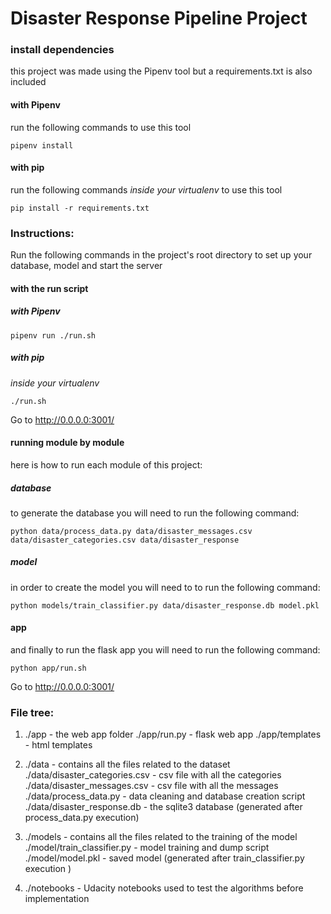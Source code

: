 # Disaster Response Pipeline Project

### install dependencies
this project was made using the Pipenv tool but a requirements.txt is also included

#### with Pipenv
run the following commands to use this tool
```
pipenv install
```

#### with pip

run the following commands *inside your virtualenv* to use this tool
```
pip install -r requirements.txt
```

### Instructions:
Run the following commands in the project's root directory to set up your database, model and start the server

#### with the run script

##### with Pipenv
```
pipenv run ./run.sh
```

##### with pip
*inside your virtualenv*
```
./run.sh
```

Go to http://0.0.0.0:3001/


#### running module by module

here is how to run each module of this project:

##### database
to generate the database you will need to run the following command:

```
python data/process_data.py data/disaster_messages.csv data/disaster_categories.csv data/disaster_response
```

##### model
in order to create the model you will need to to run the following command:
```
python models/train_classifier.py data/disaster_response.db model.pkl
```


#### app
and finally to run the flask app you will need to run the following command:
```
python app/run.sh
```

Go to http://0.0.0.0:3001/








### File tree:

1. ./app - the web app folder
   ./app/run.py - flask web app
   ./app/templates - html templates


2. ./data - contains all the files related to the dataset
   ./data/disaster_categories.csv - csv file with all the categories
   ./data/disaster_messages.csv - csv file with all the messages
   ./data/process_data.py - data cleaning and database creation script
   ./data/disaster_response.db - the sqlite3 database (generated after process_data.py execution)

3.  ./models - contains all the files related to the training of the model
    ./model/train_classifier.py - model training and dump script
    ./model/model.pkl - saved model (generated after train_classifier.py execution )

4. ./notebooks - Udacity notebooks used to test the algorithms before implementation
